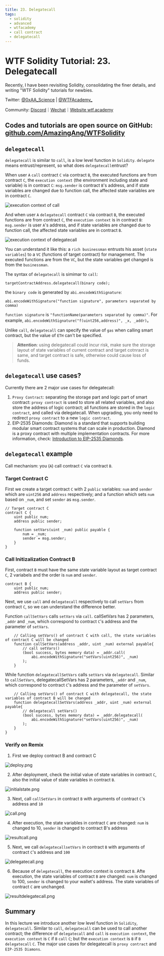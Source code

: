 ```yaml
---
title: 23. Delegatecall
tags:
  - solidity
  - advanced
  - wtfacademy
  - call contract
  - delegatecall
---
```


# WTF Solidity Tutorial: 23. Delegatecall

Recently, I have been revisiting Solidity, consolidating the finer details, and writing "WTF Solidity" tutorials for newbies. 

Twitter: [@0xAA_Science](https://twitter.com/0xAA_Science) | [@WTFAcademy_](https://twitter.com/WTFAcademy_)

Community: [Discord](https://discord.gg/5akcruXrsk)｜[Wechat](https://docs.google.com/forms/d/e/1FAIpQLSe4KGT8Sh6sJ7hedQRuIYirOoZK_85miz3dw7vA1-YjodgJ-A/viewform?usp=sf_link)｜[Website wtf.academy](https://wtf.academy)

Codes and tutorials are open source on GitHub: [github.com/AmazingAng/WTFSolidity](https://github.com/AmazingAng/WTFSolidity)
-----

## `delegatecall`
`delegatecall` is similar to `call`, is a low level function in `Solidity`. `delegate` means entrust/represent, so what does `delegatecall`entrust?

When user `A` `call` contract `C` via contract `B`, the executed functions are from contract `C`, the `execution context` (the environment including state and variable) is in contract `C`: `msg.sender` is contract `B`'s address, and if state variables are changed due to function call, the affected state variables are in contract `C`.

![execution context of call](./img/23-1.png)

And when user `A` `delegatecall` contract `C` via contract `B`, the executed functions are from contract `C`, the `execution context` is in contract `B`: `msg.sender` is user `A`'s address, and if state variables are changed due to function call, the affected state variables are in contract `B`.

![execution context of delegatecall](./img/23-2.png)

You can understand it like this: a `rich businessman` entrusts his asset (`state variables`) to a `VC` (functions of target contract) for management. The executed functions are from the `VC`, but the state variables get changed is from the `businessman`.

The syntax of `delegatecall` is simimar to `call`:

```
targetContractAddress.delegatecall(binary code);
```

the `binary code` is generated by `abi.encodeWithSignature`:

```solidity
abi.encodeWithSignature("function signature", parameters separated by comma)
```
`function signature` is `"functionName(parameters separated by comma)"`. For example, `abi.encodeWithSignature("f(uint256,address)", _x, _addr)`。

Unlike `call`, `delegatecall` can specify the value of `gas` when calling smart contract, but the value of `ETH` can't be specified.

> **Attention**: using delegatecall could incur risk, make sure the storage layout of state variables of current contract and target cotnract is same, and target contract is safe, otherwise could cause loss of funds.

## `delegatecall` use cases?
Currently there are 2 major use cases for delegatecall:

1. `Proxy Contract`: separating the storage part and logic part of smart contract: `proxy contract` is used to store all related variables, and also store the address of logic contract; all functions are stored in the `logic contract`, and called via delegatecall. When upgrading, you only need to redirect `proxy contract` to a new `logic contract`.
2. EIP-2535 Diamonds: Diamond is a standard that supports building modular smart contract systems that can scale in production. Diamond is a proxy contract with multiple implementation contracts. For more information, check: [Introduction to EIP-2535 Diamonds](https://eip2535diamonds.substack.com/p/introduction-to-the-diamond-standard).

## `delegatecall` example
Call mechanism: you (`A`) call contract `C` via contract `B`.

### Target Contract C
First we create a target contract `C` with 2 `public` variables: `num` and `sender` which are `uint256` and `address` respectively; and a function which sets `num` based on `_num`, and set `sender` as `msg.sender`.

```solidity
// Target contract C
contract C {
    uint public num;
    address public sender;

    function setVars(uint _num) public payable {
        num = _num;
        sender = msg.sender;
    }
}
```
### Call Initizalization Contract B
First, contract `B` must have the same state variable layout as target contract `C`, 2 variabels and the order is `num` and `sender`.

```solidity
contract B {
    uint public num;
    address public sender;
```

Next, we use `call` and `delegatecall` respectively to call `setVars` from contract `C`, so we can understand the difference better.

Function `callSetVars` calls `setVars` via `call`. callSetVars has 2 parameters, `_addr` and `_num`, which correspond to contract `C`'s address and the parameter of `setVars`.

```solidity
    // Calling setVars() of contract C with call, the state variables of contract C will be changed
    function callSetVars(address _addr, uint _num) external payable{
        // call setVars()
        (bool success, bytes memory data) = _addr.call(
            abi.encodeWithSignature("setVars(uint256)", _num)
        );
    }
```

While function `delegatecallSetVars` calls `setVars` via `delegatecall`. Similar to `callSetVars`, delegatecallSetVars has 2 parameters, `_addr` and `_num`, which correspond to contract `C`'s address and the parameter of `setVars`.

```solidity
    // Calling setVars() of contract C with delegatecall, the state variables of contract B will be changed
    function delegatecallSetVars(address _addr, uint _num) external payable{
        // delegatecall setVars()
        (bool success, bytes memory data) = _addr.delegatecall(
            abi.encodeWithSignature("setVars(uint256)", _num)
        );
    }
}
```

### Verify on Remix
1. First we deploy contract B and contract C

![deploy.png](./img/23-3.png)


2. After deployment, check the initial value of state variables in contract `C`, also the initial value of state variables in contract `B`.

![initialstate.png](./img/23-4.png)

3. Next, call `callSetVars` in contract `B` with arguments of contract `C`'s address and `10`

![call.png](./img/23-5.png)

4. After execution, the state variables in contract `C` are changed: `num` is changed to 10, `sender` is changed to contract B's address

![resultcall.png](./img/23-6.png)


5. Next, we call `delegatecallsetVars` in contract `B` with arguments of contract `C`'s address and `100`

![delegatecall.png](./img/23-7.png)

6. Because of `delegatecall`, the execution context is contract `B`. Afte execution, the state variables of contract `B` are changed: `num` is changed to 100, `sender` is changed to your wallet's address. The state variables of contract `C` are unchanged.

![resultdelegatecall.png](./img/23-8.png)

## Summary
In this lecture we introduce another low level function in `Solidity`, `delegatecall`. Similar to `call`, `delegatecall` can be used to call another contract; the difference of `delegatecall` and `call` is `execution context`, the `execution context` is `C` if `B` `call` `C`; but the `execution context` is `B` if `B` `delegatecall` `C`. The major use cases for delegatecall is `proxy contract` and `EIP-2535 Diamons`.

